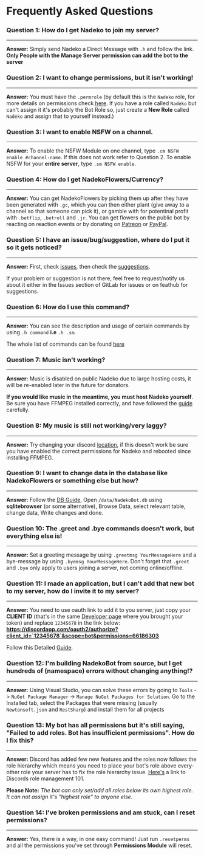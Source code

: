 # Frequently Asked Questions

### Question 1: How do I get Nadeko to join my server?

---

**Answer:** Simply send Nadeko a Direct Message with `.h` and follow the link. **Only People with the Manage Server permission can add the bot to the server**

### Question 2: I want to change permissions, but it isn't working!

---

**Answer:** You must have the `.permrole` (by default this is the `Nadeko` role, for more details on permissions check [here](http://nadekobot.readthedocs.io/en/latest/Permissions%20System/ "Permissions"). If you have a role called `Nadeko` but can't assign it it's probably the Bot Role so, just create a **New Role** called `Nadeko` and assign that to yourself instead.)

### Question 3: I want to enable NSFW on a channel.

---

**Answer:** To enable the NSFW Module on one channel, type `.cm NSFW enable #channel-name`. If this does not work refer to Question 2. To enable NSFW for your **entire server**, type `.sm NSFW enable`.

### Question 4: How do I get NadekoFlowers/Currency?

---

**Answer:** You can get NadekoFlowers by picking them up after they have been generated with `.gc`, which you can then either plant (give away to a channel so that someone can pick it), or gamble with for potentinal profit with `.betflip`, `.betroll` and `.jr`. You can get flowers on the public bot by reacting on reaction events or by donating on [Patreon](https://patreon.com/nadekobot) or [PayPal](https://paypal.me/Kwoth).

### Question 5: I have an issue/bug/suggestion, where do I put it so it gets noticed?

---

**Answer:** First, check [issues](https://gitlab.com/Kwoth/nadekobot/issues "GitLab NadekoBot Issues"), then check the [suggestions](https://feathub.com/Kwoth/NadekoBot).

If your problem or suggestion is not there, feel free to request/notify us about it either in the Issues section of GitLab for issues or on feathub for suggestions.

### Question 6: How do I use this command?

---

**Answer:** You can see the description and usage of certain commands by using `.h command` **i.e** `.h .sm`.

The whole list of commands can be found [here](https://nadekobot.me/commands "Command List")

### Question 7: Music isn't working?

---

**Answer:** Music is disabled on public Nadeko due to large hosting costs, it will be re-enabled later in the future for donators.

**If you would like music in the meantime, you must host Nadeko yourself**. Be sure you have FFMPEG installed correctly, and have followed the [guide](http://nadekobot.readthedocs.io/en/latest/guides/Windows%20Guide/#setting-up-nadekobot-for-music) carefully.

### Question 8: My music is still not working/very laggy?

---

**Answer:** Try changing your discord [location][1], if this doesn't work be sure you have enabled the correct permissions for Nadeko and rebooted since installing FFMPEG.

[1]: https://support.discordapp.com/hc/en-us/articles/216661717.how-do-I-change-my-Voice-Server-Region-

### Question 9: I want to change data in the database like NadekoFlowers or something else but how?

---

**Answer:** Follow the [DB Guide](http://nadekobot.readthedocs.io/en/latest/JSON%20Explanations/#db-files), Open `/data/NadekoBot.db` using **sqlitebrowser** (or some alternative), Browse Data, select relevant table, change data, Write changes and done.

### Question 10: The .greet and .bye commands doesn't work, but everything else is!

---

**Answer:** Set a greeting message by using `.greetmsg YourMessageHere` and a bye-message by using `.byemsg YourMessageHere`. Don't forget that `.greet` and `.bye` only apply to users joining a server, not coming online/offline.

### Question 11: I made an application, but I can't add that new bot to my server, how do I invite it to my server?

---

**Answer:** You need to use oauth link to add it to you server, just copy your **CLIENT ID** (that's in the same [Developer page](https://discordapp.com/developers/applications/me) where you brought your token) and replace `12345678` in the link below: **https://discordapp.com/oauth2/authorize?client_id=`12345678`&scope=bot&permissions=66186303**

Follow this Detailed [Guide](https://tukimoop.pw/s/guide.html).

### Question 12: I'm building NadekoBot from source, but I get hundreds of (namespace) errors without changing anything!?

---

**Answer:** Using Visual Studio, you can solve these errors by going to `Tools` -> `NuGet Package Manager` -> `Manage NuGet Packages for Solution`. Go to the Installed tab, select the Packages that were missing (usually `Newtonsoft.json` and `RestSharp`) and install them for all projects

### Question 13: My bot has all permissions but it's still saying, "Failed to add roles. Bot has insufficient permissions". How do I fix this?

---

**Answer:** Discord has added few new features and the roles now follows the role hierarchy which means you need to place your bot's role above every-other role your server has to fix the role hierarchy issue. [Here's](https://support.discordapp.com/hc/en-us/articles/214836687-Role-Management-101) a link to Discords role management 101.

**Please Note:** *The bot can only set/add all roles below its own highest role. It can not assign it's "highest role" to anyone else.*

### Question 14: I've broken permissions and am stuck, can I reset permissions?

---

**Answer:** Yes, there is a way, in one easy command! Just run `.resetperms` and all the permissions you've set through **Permissions Module** will reset.
